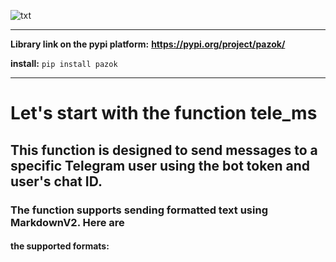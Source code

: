 ![txt](https://j.top4top.io/p_311210ur10.png)

___


**Library link on the pypi platform:** **https://pypi.org/project/pazok/**


**install:** `pip install pazok`

___

# Let's start with the function tele_ms
## This function is designed to send messages to a specific Telegram user using the bot token and user's chat ID.
### The function supports sending formatted text using MarkdownV2. Here are
#### the supported formats:
